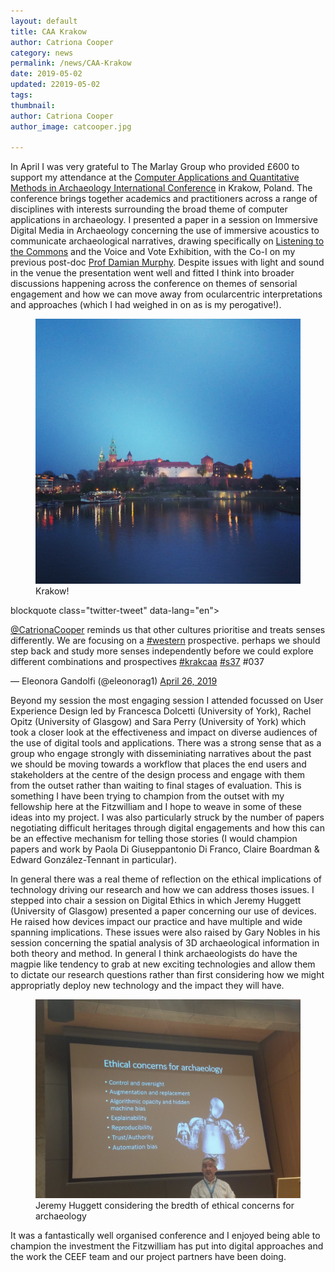 ```yaml
---
layout: default
title: CAA Krakow
author: Catriona Cooper
category: news
permalink: /news/CAA-Krakow
date: 2019-05-02
updated: 22019-05-02
tags: 
thumbnail: 
author: Catriona Cooper
author_image: catcooper.jpg

---
```

In April I was very grateful to The Marlay Group who provided £600 to support my attendance at the [Computer Applications and Quantitative Methods in Archaeology International Conference](https://2019.caaconference.org/) in Krakow, Poland. The conference brings together academics and practitioners across a range of disciplines with interests surrounding the broad theme of computer applications in archaeology. I presented a paper in a session on Immersive Digital Media in Archaeology concerning the use of immersive acoustics to communicate archaeological narratives, drawing specifically on [Listening to the Commons](https://www.york.ac.uk/history/listening-to-the-commons/) and the Voice and Vote Exhibition, with the Co-I on my previous post-doc [Prof Damian Murphy](https://www.york.ac.uk/electronic-engineering/staff/damian_murphy/). Despite issues with light and sound in the venue the presentation went well and fitted I think into broader discussions happening across the conference on themes of sensorial engagement and how we can move away from ocularcentric interpretations and approaches (which I had weighed in on as is my perogative!).  

<div class="row-hack">
    <div class="col-md-6">
      <figure class="figure">
        <img src="/images/objects/CAAKrak1.jpg" class="img-fluid" align="float-right" width="640">
        <figcaption class="figure-caption">Krakow!</figcaption>
      </figure>
    </div>

  <div class="col-md-6">
    blockquote class="twitter-tweet" data-lang="en"><p lang="en" dir="ltr"><a href="https://twitter.com/CatrionaCooper?ref_src=twsrc%5Etfw">@CatrionaCooper</a> reminds us that other cultures prioritise and treats senses differently.  We are focusing on a <a href="https://twitter.com/hashtag/western?src=hash&amp;ref_src=twsrc%5Etfw">#western</a> prospective. perhaps we should step back and study more senses independently before we could explore different combinations and prospectives <a href="https://twitter.com/hashtag/krakcaa?src=hash&amp;ref_src=twsrc%5Etfw">#krakcaa</a> <a href="https://twitter.com/hashtag/s37?src=hash&amp;ref_src=twsrc%5Etfw">#s37</a> #037</p>&mdash; Eleonora Gandolfi (@eleonorag1) <a href="https://twitter.com/eleonorag1/status/1121725427104530432?ref_src=twsrc%5Etfw">April 26, 2019</a></blockquote>
    <script async="" src="https://platform.twitter.com/widgets.js" charset="utf-8"></script>
  </div>
</div>

    
Beyond my session the most engaging session I attended focussed on User Experience Design led by Francesca Dolcetti (University of York), Rachel Opitz (University of Glasgow) and Sara Perry (University of York) which took a closer look at the effectiveness and impact on diverse audiences of the use of digital tools and applications. There was a strong sense that as a group who engage strongly with disseminiating narratives about the past we should be moving towards a workflow that places the end users and stakeholders at the centre of the design process and engage with them from the outset rather than waiting to final stages of evaluation. This is something I have been trying to champion from the outset with my fellowship here at the Fitzwilliam and I hope to weave in some of these ideas into my project. I was also particularly struck by the number of papers negotiating difficult heritages through digital engagements and how this can be an effective mechanism for telling those stories (I would champion papers and work by Paola Di Giuseppantonio Di Franco, Claire Boardman & Edward González-Tennant in particular). 

In general there was a real theme of reflection on the ethical implications of technology driving our research and how we can address thoses issues. I stepped into chair a session on Digital Ethics in which Jeremy Huggett (University of Glasgow) presented a paper concerning our use of devices. He raised how devices impact our practice and have multiple and wide spanning implications. These issues were also raised by Gary Nobles in his session concerning the spatial analysis of 3D archaeological information in both theory and method. In general I think archaeologists do have the magpie like tendency to grab at new exciting technologies and allow them to dictate our research questions rather than first considering how we might appropriatly deploy new technology and the impact they will have. 

<figure class="figure">

<img src="/images/objects/KrakCAA2.jpg" class="img-fluid" width="640"/>

<figcaption class="figure-caption">Jeremy Huggett considering the bredth of ethical concerns for archaeology</figcaption>

</figure>

It was a fantastically well organised conference and I enjoyed being able to champion the investment the Fitzwilliam has put into digital approaches and the work the CEEF team and our project partners have been doing. 
